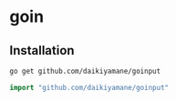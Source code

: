 # goin

## Installation
```bash
go get github.com/daikiyamane/goinput
```

```go
import "github.com/daikiyamane/goinput"
```


